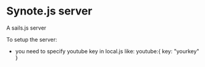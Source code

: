 Synote.js server
=============================

A sails.js server

To setup the server:
* you need to specify youtube key in local.js like:
youtube:{
    key: "yourkey"
}
